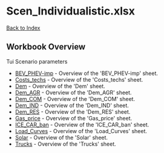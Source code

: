 # Scen_Individualistic.xlsx

[Back to Index](../../README.md)

## Workbook Overview

Tui Scenario parameters

- [BEV_PHEV-imp](BEV_PHEV-imp.md) - Overview of the 'BEV_PHEV-imp' sheet.
- [Costs_techs](Costs_techs.md) - Overview of the 'Costs_techs' sheet.
- [Dem](Dem.md) - Overview of the 'Dem' sheet.
- [Dem_AGR](Dem_AGR.md) - Overview of the 'Dem_AGR' sheet.
- [Dem_COM](Dem_COM.md) - Overview of the 'Dem_COM' sheet.
- [Dem_IND](Dem_IND.md) - Overview of the 'Dem_IND' sheet.
- [Dem_RES](Dem_RES.md) - Overview of the 'Dem_RES' sheet.
- [Gas_price](Gas_price.md) - Overview of the 'Gas_price' sheet.
- [ICE_CAR_ban](ICE_CAR_ban.md) - Overview of the 'ICE_CAR_ban' sheet.
- [Load_Curves](Load_Curves.md) - Overview of the 'Load_Curves' sheet.
- [Solar](Solar.md) - Overview of the 'Solar' sheet.
- [Trucks](Trucks.md) - Overview of the 'Trucks' sheet.
